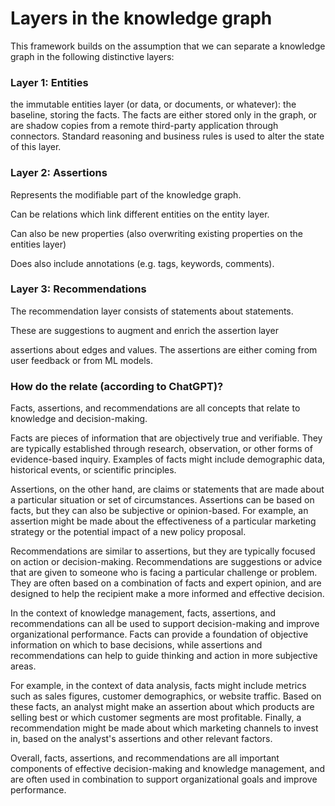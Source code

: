 # Layers in the knowledge graph

This framework builds on the assumption that we can separate a knowledge graph in the following distinctive layers: 

### Layer 1: Entities
the immutable entities layer (or data, or documents, or whatever): the baseline, storing the facts. The facts are either stored only in the graph, or are shadow copies from a remote third-party application through connectors. Standard reasoning and business rules is used to alter the state of this layer.

### Layer 2: Assertions

Represents the modifiable part of the knowledge graph. 

Can be relations which link different entities on the entity layer. 

Can also be new properties (also overwriting existing properties on the entities layer)

Does also include annotations (e.g. tags, keywords, comments). 


### Layer 3: Recommendations

The recommendation layer consists of statements about statements. 

These are suggestions to augment and enrich the assertion layer

assertions about edges and values. The assertions are either coming from user feedback or from ML models.




### How do the relate (according to ChatGPT)?
Facts, assertions, and recommendations are all concepts that relate to knowledge and decision-making.

Facts are pieces of information that are objectively true and verifiable. They are typically established through research, observation, or other forms of evidence-based inquiry. Examples of facts might include demographic data, historical events, or scientific principles. 

Assertions, on the other hand, are claims or statements that are made about a particular situation or set of circumstances. Assertions can be based on facts, but they can also be subjective or opinion-based. For example, an assertion might be made about the effectiveness of a particular marketing strategy or the potential impact of a new policy proposal.

Recommendations are similar to assertions, but they are typically focused on action or decision-making. Recommendations are suggestions or advice that are given to someone who is facing a particular challenge or problem. They are often based on a combination of facts and expert opinion, and are designed to help the recipient make a more informed and effective decision.

In the context of knowledge management, facts, assertions, and recommendations can all be used to support decision-making and improve organizational performance. Facts can provide a foundation of objective information on which to base decisions, while assertions and recommendations can help to guide thinking and action in more subjective areas.

For example, in the context of data analysis, facts might include metrics such as sales figures, customer demographics, or website traffic. Based on these facts, an analyst might make an assertion about which products are selling best or which customer segments are most profitable. Finally, a recommendation might be made about which marketing channels to invest in, based on the analyst's assertions and other relevant factors.

Overall, facts, assertions, and recommendations are all important components of effective decision-making and knowledge management, and are often used in combination to support organizational goals and improve performance.